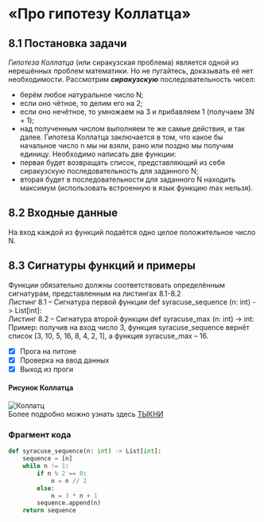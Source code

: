 # **«Про гипотезу Коллатца»**
## 8.1 Постановка задачи
*Гипотеза Коллатца* (или сиракузская проблема) является одной из
нерешённых проблем математики. Но не пугайтесь, доказывать её нет
необходимости. Рассмотрим **_сиракузскую_** последовательность чисел:
- берём любое натуральное число N;
- если оно чётное, то делим его на 2;
- если оно нечётное, то умножаем на 3 и прибавляем 1 (получаем 3N + 1);
- над полученным числом выполняем те же самые действия, и так далее.
Гипотеза Коллатца заключается в том, что какое бы начальное число n мы
ни взяли, рано или поздно мы получим единицу.
Необходимо написать две функции:
- первая будет возвращать список, представляющий из себя сиракузскую
последовательность для заданного N;
- вторая будет в последовательности для заданного N находить максимум
(использовать встроенную в язык функцию max нельзя).
## 8.2 Входные данные
На вход каждой из функций подаётся одно целое положительное число N.
## 8.3 Сигнатуры функций и примеры
Функции обязательно должны соответствовать определённым сигнатурам,
представленным на листингах 8.1-8.2  
Листинг 8.1 – Сигнатура первой функции
def syracuse_sequence (n: int) -> List[int]:  
Листинг 8.2 – Сигнатура второй функции
def syracuse_max (n: int) -> int:  
Пример: получив на вход число 3, функция syracuse_sequence вернёт
список [3, 10, 5, 16, 8, 4, 2, 1], а функция syracuse_max – 16.
- [x] Прога на питоне
- [x] Проверка на ввод данных
- [x] Выход из проги
#### Рисунок Коллатца
![Коллатц](https://sun9-67.userapi.com/impg/km7rKxG9H8cGgWsOHMD5LM5nOoKlQi6LgIVKsA/ijNCz124qOk.jpg?size=336x776&quality=96&sign=3c9a51986494f95a0319450cbc45e3e7&type=album)  
Более подробно можно узнать здесь [ТЫКНИ](https://ru.wikipedia.org/wiki/%D0%93%D0%B8%D0%BF%D0%BE%D1%82%D0%B5%D0%B7%D0%B0_%D0%9A%D0%BE%D0%BB%D0%BB%D0%B0%D1%82%D1%86%D0%B0)
### Фрагмент кода
```python
def syracuse_sequence(n: int) -> List[int]:
    sequence = [n]
    while n != 1:
        if n % 2 == 0:
            n = n // 2
        else:
            n = 3 * n + 1
        sequence.append(n)
    return sequence
```
